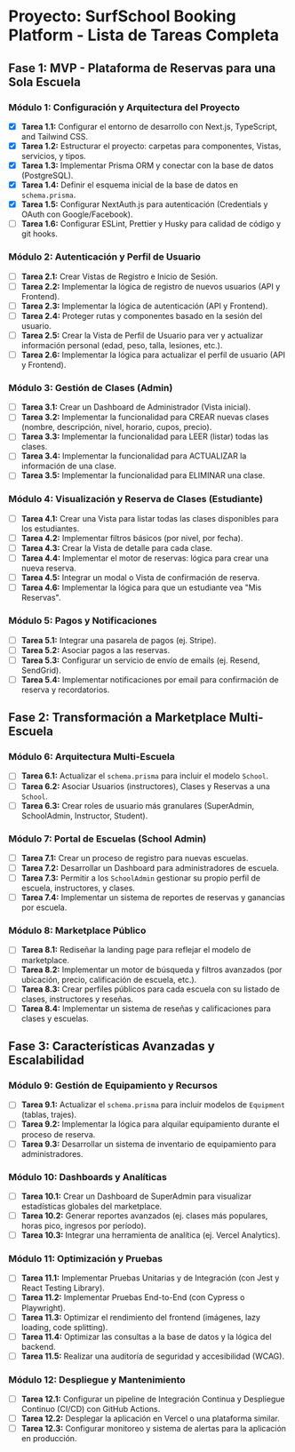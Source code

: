 # Proyecto: SurfSchool Booking Platform - Lista de Tareas Completa

## Fase 1: MVP - Plataforma de Reservas para una Sola Escuela

### Módulo 1: Configuración y Arquitectura del Proyecto
- [x] **Tarea 1.1:** Configurar el entorno de desarrollo con Next.js, TypeScript, and Tailwind CSS.
- [x] **Tarea 1.2:** Estructurar el proyecto: carpetas para componentes, Vistas, servicios, y tipos.
- [x] **Tarea 1.3:** Implementar Prisma ORM y conectar con la base de datos (PostgreSQL).
- [x] **Tarea 1.4:** Definir el esquema inicial de la base de datos en `schema.prisma`.
- [x] **Tarea 1.5:** Configurar NextAuth.js para autenticación (Credentials y OAuth con Google/Facebook).
- [ ] **Tarea 1.6:** Configurar ESLint, Prettier y Husky para calidad de código y git hooks.

### Módulo 2: Autenticación y Perfil de Usuario
- [ ] **Tarea 2.1:** Crear Vistas de Registro e Inicio de Sesión.
- [ ] **Tarea 2.2:** Implementar la lógica de registro de nuevos usuarios (API y Frontend).
- [ ] **Tarea 2.3:** Implementar la lógica de autenticación (API y Frontend).
- [ ] **Tarea 2.4:** Proteger rutas y componentes basado en la sesión del usuario.
- [ ] **Tarea 2.5:** Crear la Vista de Perfil de Usuario para ver y actualizar información personal (edad, peso, talla, lesiones, etc.).
- [ ] **Tarea 2.6:** Implementar la lógica para actualizar el perfil de usuario (API y Frontend).

### Módulo 3: Gestión de Clases (Admin)
- [ ] **Tarea 3.1:** Crear un Dashboard de Administrador (Vista inicial).
- [ ] **Tarea 3.2:** Implementar la funcionalidad para CREAR nuevas clases (nombre, descripción, nivel, horario, cupos, precio).
- [ ] **Tarea 3.3:** Implementar la funcionalidad para LEER (listar) todas las clases.
- [ ] **Tarea 3.4:** Implementar la funcionalidad para ACTUALIZAR la información de una clase.
- [ ] **Tarea 3.5:** Implementar la funcionalidad para ELIMINAR una clase.

### Módulo 4: Visualización y Reserva de Clases (Estudiante)
- [ ] **Tarea 4.1:** Crear una Vista para listar todas las clases disponibles para los estudiantes.
- [ ] **Tarea 4.2:** Implementar filtros básicos (por nivel, por fecha).
- [ ] **Tarea 4.3:** Crear la Vista de detalle para cada clase.
- [ ] **Tarea 4.4:** Implementar el motor de reservas: lógica para crear una nueva reserva.
- [ ] **Tarea 4.5:** Integrar un modal o Vista de confirmación de reserva.
- [ ] **Tarea 4.6:** Implementar la lógica para que un estudiante vea "Mis Reservas".

### Módulo 5: Pagos y Notificaciones
- [ ] **Tarea 5.1:** Integrar una pasarela de pagos (ej. Stripe).
- [ ] **Tarea 5.2:** Asociar pagos a las reservas.
- [ ] **Tarea 5.3:** Configurar un servicio de envío de emails (ej. Resend, SendGrid).
- [ ] **Tarea 5.4:** Implementar notificaciones por email para confirmación de reserva y recordatorios.

## Fase 2: Transformación a Marketplace Multi-Escuela

### Módulo 6: Arquitectura Multi-Escuela
- [ ] **Tarea 6.1:** Actualizar el `schema.prisma` para incluir el modelo `School`.
- [ ] **Tarea 6.2:** Asociar Usuarios (instructores), Clases y Reservas a una `School`.
- [ ] **Tarea 6.3:** Crear roles de usuario más granulares (SuperAdmin, SchoolAdmin, Instructor, Student).

### Módulo 7: Portal de Escuelas (School Admin)
- [ ] **Tarea 7.1:** Crear un proceso de registro para nuevas escuelas.
- [ ] **Tarea 7.2:** Desarrollar un Dashboard para administradores de escuela.
- [ ] **Tarea 7.3:** Permitir a los `SchoolAdmin` gestionar su propio perfil de escuela, instructores, y clases.
- [ ] **Tarea 7.4:** Implementar un sistema de reportes de reservas y ganancias por escuela.

### Módulo 8: Marketplace Público
- [ ] **Tarea 8.1:** Rediseñar la landing page para reflejar el modelo de marketplace.
- [ ] **Tarea 8.2:** Implementar un motor de búsqueda y filtros avanzados (por ubicación, precio, calificación de escuela, etc.).
- [ ] **Tarea 8.3:** Crear perfiles públicos para cada escuela con su listado de clases, instructores y reseñas.
- [ ] **Tarea 8.4:** Implementar un sistema de reseñas y calificaciones para clases y escuelas.

## Fase 3: Características Avanzadas y Escalabilidad

### Módulo 9: Gestión de Equipamiento y Recursos
- [ ] **Tarea 9.1:** Actualizar el `schema.prisma` para incluir modelos de `Equipment` (tablas, trajes).
- [ ] **Tarea 9.2:** Implementar la lógica para alquilar equipamiento durante el proceso de reserva.
- [ ] **Tarea 9.3:** Desarrollar un sistema de inventario de equipamiento para administradores.

### Módulo 10: Dashboards y Analíticas
- [ ] **Tarea 10.1:** Crear un Dashboard de SuperAdmin para visualizar estadísticas globales del marketplace.
- [ ] **Tarea 10.2:** Generar reportes avanzados (ej. clases más populares, horas pico, ingresos por período).
- [ ] **Tarea 10.3:** Integrar una herramienta de analítica (ej. Vercel Analytics).

### Módulo 11: Optimización y Pruebas
- [ ] **Tarea 11.1:** Implementar Pruebas Unitarias y de Integración (con Jest y React Testing Library).
- [ ] **Tarea 11.2:** Implementar Pruebas End-to-End (con Cypress o Playwright).
- [ ] **Tarea 11.3:** Optimizar el rendimiento del frontend (imágenes, lazy loading, code splitting).
- [ ] **Tarea 11.4:** Optimizar las consultas a la base de datos y la lógica del backend.
- [ ] **Tarea 11.5:** Realizar una auditoría de seguridad y accesibilidad (WCAG).

### Módulo 12: Despliegue y Mantenimiento
- [ ] **Tarea 12.1:** Configurar un pipeline de Integración Continua y Despliegue Continuo (CI/CD) con GitHub Actions.
- [ ] **Tarea 12.2:** Desplegar la aplicación en Vercel o una plataforma similar.
- [ ] **Tarea 12.3:** Configurar monitoreo y sistema de alertas para la aplicación en producción.
